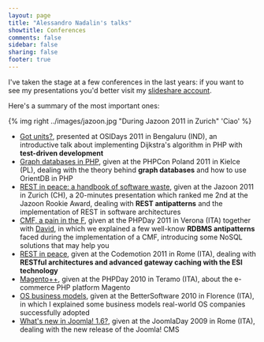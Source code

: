 ```yaml
---
layout: page
title: "Alessandro Nadalin's talks"
showtitle: Conferences
comments: false
sidebar: false
sharing: false
footer: true
---
```


I've taken the stage at a few conferences in the last years: if you want to see my 
presentations you'd better visit my [slideshare account](http://www.slideshare.net/odino).

Here's a summary of the most important ones:

{% img right ../images/jazoon.jpg "During Jazoon 2011 in Zurich" 'Ciao' %}

* [Got units?](http://www.slideshare.net/odino/got-units-osidays), presented at
OSIDays 2011 in Bengaluru (IND), an introductive talk about implementing Dijkstra's
algorithm in PHP with **test-driven development**
* [Graph databases in PHP](http://www.slideshare.net/odino/graph-databases-in-php-phpcon-poland-10222011), 
given at the PHPCon Poland 2011 in Kielce (PL), dealing with the theory behind **graph databases** and how to use OrientDB in PHP
* [REST in peace: a handbook of software waste](http://www.slideshare.net/odino/rest-in-peace-a-handbook-of-software-waste-jazoon-2011-06222011), 
given at the Jazoon 2011 in Zurich (CH), a 20-minutes presentation which ranked me 2nd at the Jazoon Rookie Award, dealing with **REST antipatterns** and the implementation of REST in software architectures
* [CMF, a pain in the F](http://www.slideshare.net/odino/cmf-a-pain-in-the-f-phpday-05142011), given at the PHPDay 2011 in Verona (ITA) together with [David](http://www.davidfunaro.com/), in which we explained a few well-know **RDBMS antipatterns** faced during the implementation of a CMF, introducing some NoSQL solutions that may help you
* [REST in peace](http://www.slideshare.net/odino/rest-in-peace-codemotion-2011), given at the Codemotion 2011 in Rome (ITA), dealing with **RESTful architectures and advanced gateway caching with the ESI technology**
* [Magento++](http://www.slideshare.net/odino/magentophpday), given at the PHPDay 2010 in Teramo (ITA), about the e-commerce PHP platform Magento
* [OS business models](http://www.slideshare.net/odino/bettersoftwareslides), given at the BetterSoftware 2010 in Florence (ITA), in which I explained some business models real-world OS companies successfully adopted
* [What's new in Joomla! 1.6?](http://www.slideshare.net/odino/whats-new-in-joomla-16), 
given at the JoomlaDay 2009 in Rome (ITA), dealing with the new release of the Joomla! CMS
